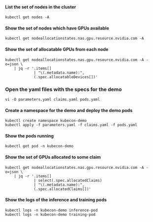 #### List the set of nodes in the cluster
```console
kubectl get nodes -A
```

#### Show the set of nodes which have GPUs available
```console
kubectl get nodeallocationstates.nas.gpu.resource.nvidia.com -A
```

#### Show the set of allocatable GPUs from each node
```console
kubectl get nodeallocationstates.nas.gpu.resource.nvidia.com -A -o=json \
	| jq -r '.items[] 
             | "\(.metadata.name):",
             (.spec.allocatableDevices[])'
```

### Open the yaml files with the specs for the demo
```console
vi -O parameters.yaml claims.yaml pods.yaml
```

#### Create a namespace for the demo and deploy the demo pods
```console
kubectl create namespace kubecon-demo
kubectl apply -f parameters.yaml -f claims.yaml -f pods.yaml
```

#### Show the pods running
```console
kubectl get pod -n kubecon-demo
```

#### Show the set of GPUs allocated to some claim
```console
kubectl get nodeallocationstates.nas.gpu.resource.nvidia.com -A -o=json \
	| jq -r '.items[]
             | select(.spec.allocatedClaims)
             | "\(.metadata.name):",
             (.spec.allocatedClaims[])'
```

#### Show the logs of the inference and training pods
```console
kubectl logs -n kubecon-demo inference-pod
kubectl logs -n kubecon-demo training-pod
```
